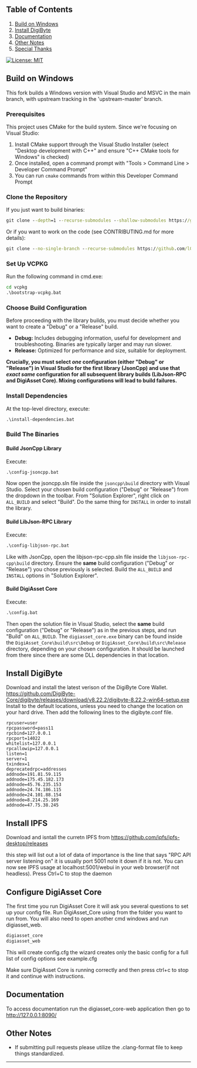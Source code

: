 ## Table of Contents
1. [Build on Windows](#build-on-windows)
2. [Install DigiByte](#install-digibyte)
15. [Documentation](#Documentation)
16. [Other Notes](#other-notes)
17. [Special Thanks](#special-thanks)

[![License: MIT](https://img.shields.io/badge/License-MIT-yellow.svg)](https://opensource.org/licenses/MIT)

## Build on Windows

This fork builds a Windows version with Visual Studio and MSVC in the main branch, with upstream tracking in the 'upstream-master' branch.

### Prerequisites

This project uses CMake for the build system. Since we're focusing on Visual Studio:

1. Install CMake support through the Visual Studio Installer (select "Desktop development with C++" and ensure "C++ CMake tools for Windows" is checked)
2. Once installed, open a command prompt with "Tools > Command Line > Developer Command Prompt"
3. You can run `cmake` commands from within this Developer Command Prompt

### Clone the Repository

If you just want to build binaries:

```cmd
git clone --depth=1 --recurse-submodules --shallow-submodules https://github.com/l0stman/DigiAsset_Core.git
```

Or if you want to work on the code (see CONTRIBUTING.md for more details):

```cmd
git clone --no-single-branch --recurse-submodules https://github.com/l0stman/DigiAsset_Core.git
```

### Set Up VCPKG

Run the following command in cmd.exe:

```cmd
cd vcpkg
.\bootstrap-vcpkg.bat
```

### Choose Build Configuration

Before proceeding with the library builds, you must decide whether you want to create a "Debug" or a "Release" build.

*   **Debug:** Includes debugging information, useful for development and troubleshooting. Binaries are typically larger and may run slower.
*   **Release:** Optimized for performance and size, suitable for deployment.

**Crucially, you must select *one* configuration (either "Debug" or "Release") in Visual Studio for the first library (JsonCpp) and use that *exact same* configuration for all subsequent library builds (LibJson-RPC and DigiAsset Core). Mixing configurations will lead to build failures.**

### Install Dependencies

At the top-level directory, execute:

```cmd
.\install-dependencies.bat
```

### Build The Binaries 

#### Build JsonCpp Library

Execute:

```cmd
.\config-jsoncpp.bat
```

Now open the jsoncpp.sln file inside the `jsoncpp\build` directory with Visual Studio. Select your chosen build configuration ("Debug" or "Release") from the dropdown in the toolbar. From "Solution Explorer", right click on `ALL_BUILD` and select "Build". Do the same thing for `INSTALL` in order to install the library.

#### Build LibJson-RPC Library

Execute:

```cmd
.\config-libjson-rpc.bat
```

Like with JsonCpp, open the libjson-rpc-cpp.sln file inside the `libjson-rpc-cpp\build` directory. Ensure the **same** build configuration ("Debug" or "Release") you chose previously is selected. Build the `ALL_BUILD` and `INSTALL` options in "Solution Explorer".

#### Build DigiAsset Core

Execute:

```cmd
.\config.bat
```

Then open the solution file in Visual Studio, select the **same** build configuration ("Debug" or "Release") as in the previous steps, and run "Build" on `ALL_BUILD`. The `digiasset_core.exe` binary can be found inside the `DigiAsset_Core\build\src\Debug` or `DigiAsset_Core\build\src\Release` directory, depending on your chosen configuration. It should be launched from there since there are some DLL dependencies in that location.


## Install DigiByte

Download and install the latest verison of the DigiByte Core Wallet. https://github.com/DigiByte-Core/digibyte/releases/download/v8.22.2/digibyte-8.22.2-win64-setup.exe
Install to the default locations, unless you need to change the location on your hard drive. Then add the following lines to the digibyte.conf file.

```
rpcuser=user
rpcpassword=pass11
rpcbind=127.0.0.1
rpcport=14022
whitelist=127.0.0.1
rpcallowip=127.0.0.1
listen=1
server=1
txindex=1
deprecatedrpc=addresses
addnode=191.81.59.115
addnode=175.45.182.173
addnode=45.76.235.153
addnode=24.74.186.115
addnode=24.101.88.154
addnode=8.214.25.169
addnode=47.75.38.245
```


## Install IPFS

Download and isntall the curretn IPFS from https://github.com/ipfs/ipfs-desktop/releases

this step will list out a lot of data of importance is the line that says "RPC API server listening on" it is usually
port 5001 note it down if it is not. You can now see IPFS usage at localhost:5001/webui in your web browser(if not
headless).
Press Ctrl+C to stop the daemon

## Configure DigiAsset Core

The first time you run DigiAsset Core it will ask you several questions to set up your config file.  Run DigiAsset_Core using from the folder you want to run from. You will also need to open another cmd windows and run digiasset_web.

```bash
digiasset_core
digiasset_web

```

This will create config.cfg the wizard creates only the basic config for a full list of config options see example.cfg

Make sure DigiAsset Core is running correctly and then press ctrl+c to stop it and continue with instructions.


## Documentation

To access documentation run the digiasset_core-web application then go to http://127.0.0.1:8090/

## Other Notes

- If submitting pull requests please utilize the .clang-format file to keep things standardized.


---

